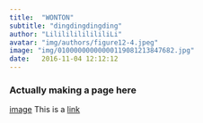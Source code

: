 ```yaml
---
title:  "WONTON"
subtitle: "dingdingdingding"
author: "LilililililililiLi"
avatar: "img/authors/figure12-4.jpeg"
image: "img/01000000000000119081213847682.jpg"
date:   2016-11-04 12:12:12
---
```


### Actually making a page here
[image](imag/authors/figure12-4.jpeg)
This is a [link](www.cargocollective.com/liyaostudio)

